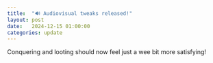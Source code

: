 ```yaml
---
title:  "🔊 Audiovisual tweaks released!"
layout: post
date:   2024-12-15 01:00:00
categories: update
---
```


Conquering and looting should now feel just a wee bit more satisfying!
